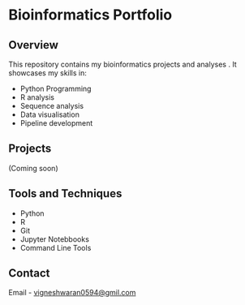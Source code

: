 # Bioinformatics Portfolio
## Overview
This repository contains  my bioinformatics  projects and analyses . It showcases my skills in:
- Python Programming
- R analysis
- Sequence analysis
- Data visualisation
- Pipeline development

## Projects
(Coming soon)

## Tools and Techniques
- Python
- R
- Git
- Jupyter Notebbooks
- Command Line Tools

## Contact
Email - vigneshwaran0594@gmil.com
